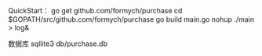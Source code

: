 QuickStart：
go get github.com/formych/purchase
cd $GOPATH/src/github.com/formych/purchase
go build main.go
nohup ./main > log&


数据库
sqllite3 db/purchase.db
